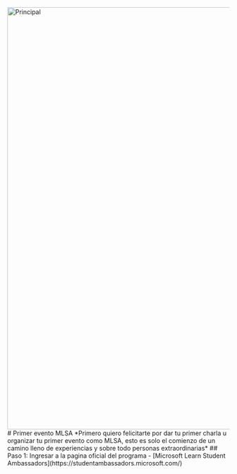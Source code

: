 <img width="956" alt="Principal" src="https://user-images.githubusercontent.com/71957386/148169297-7c92723f-cb7b-4774-aaa7-ec47455d26d2.png">
# Primer evento MLSA
*Primero quiero felicitarte por dar tu primer charla u organizar tu primer evento como MLSA, esto es solo el comienzo de un camino lleno de experiencias y sobre todo personas extraordinarias*
## Paso 1: Ingresar a la pagina oficial del programa 
- [Microsoft Learn Student Ambassadors](https://studentambassadors.microsoft.com/)
